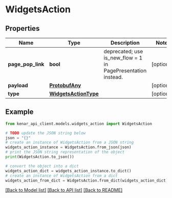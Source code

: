 # WidgetsAction


## Properties

Name | Type | Description | Notes
------------ | ------------- | ------------- | -------------
**page_pop_link** | **bool** | deprecated; use is_new_flow &#x3D; 1 in PagePresentation instead. | [optional] 
**payload** | [**ProtobufAny**](ProtobufAny.md) |  | [optional] 
**type** | [**WidgetsActionType**](WidgetsActionType.md) |  | [optional] 

## Example

```python
from kenar_api_client.models.widgets_action import WidgetsAction

# TODO update the JSON string below
json = "{}"
# create an instance of WidgetsAction from a JSON string
widgets_action_instance = WidgetsAction.from_json(json)
# print the JSON string representation of the object
print(WidgetsAction.to_json())

# convert the object into a dict
widgets_action_dict = widgets_action_instance.to_dict()
# create an instance of WidgetsAction from a dict
widgets_action_from_dict = WidgetsAction.from_dict(widgets_action_dict)
```
[[Back to Model list]](../README.md#documentation-for-models) [[Back to API list]](../README.md#documentation-for-api-endpoints) [[Back to README]](../README.md)



